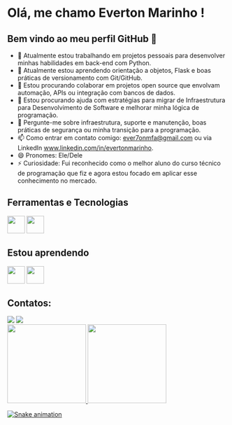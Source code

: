 # Olá, me chamo Everton Marinho ! 
## Bem vindo ao meu perfil GitHub 👋

- 🔭 Atualmente estou trabalhando em projetos pessoais para desenvolver minhas habilidades em back-end com Python.
- 🌱 Atualmente estou aprendendo  orientação a objetos, Flask e boas práticas de versionamento com Git/GitHub.
- 👯 Estou procurando colaborar em projetos open source que envolvam automação, APIs ou integração com bancos de dados.
- 🤔 Estou procurando ajuda com estratégias para migrar de Infraestrutura para Desenvolvimento de Software e melhorar minha lógica de programação.
- 💬 Pergunte-me sobre infraestrutura, suporte e manutenção, boas práticas de segurança ou minha transição para a programação.
- 📫 Como entrar em contato comigo: ever7onmfa@gmail.com ou via LinkedIn www.linkedin.com/in/evertonmarinho.
- 😄 Pronomes: Ele/Dele
- ⚡ Curiosidade:  Fui reconhecido como o melhor aluno do curso técnico de programação que fiz e agora estou focado em aplicar esse conhecimento no mercado.

 ## Ferramentas e Tecnologias
<img loading="lazy" src="https://cdn.jsdelivr.net/gh/devicons/devicon/icons/git/git-original.svg" width="40" height="40"/> <img src="https://cdn.jsdelivr.net/gh/devicons/devicon@latest/icons/html5/html5-original.svg"  width="40" height="40" />

## Estou aprendendo

 <img src="https://cdn.jsdelivr.net/gh/devicons/devicon@latest/icons/javascript/javascript-original.svg" width="40" height="40" />  <img src="https://cdn.jsdelivr.net/gh/devicons/devicon@latest/icons/python/python-original-wordmark.svg" width="40" height="40" />

 ## Contatos:
<div>
<!--<a href="https://www.youtube.com/seu-canal-youtube-aqui" target="_blank"><img loading="lazy" src="https://img.shields.io/badge/YouTube-FF0000?style=for-the-badge&logo=youtube&logoColor=white" target="_blank"></a>
<a href="https://instagram.com/seu-usuário-instagram-aqui" target="_blank"><img loading="lazy" src="https://img.shields.io/badge/-Instagram-%23E4405F?style=for-the-badge&logo=instagram&logoColor=white" target="_blank"></a> -->
<a href = "mailto:ever7onmfa@gmail"><img loading="lazy" src="https://img.shields.io/badge/Gmail-D14836?style=for-the-badge&logo=gmail&logoColor=white" target="_blank"></a>
<a href="https://www.linkedin.com/in/evertonmarinho" target="_blank"><img loading="lazy" src="https://img.shields.io/badge/-LinkedIn-%230077B5?style=for-the-badge&logo=linkedin&logoColor=white" target="_blank"></a>   
</div>

<div>
<a href="https://github.com/evertonmfa">
<img loading="lazy" height="180em" src="https://github-readme-stats.vercel.app/api/top-langs/?username=evertonmfa&layout=compact&langs_count=7&theme=dracula"/>
<img loading="lazy" height="180em" src="https://github-readme-stats.vercel.app/api?username=evertonmfa&show_icons=true&theme=dracula&include_all_commits=true&count_private=true"/>
</div>

![Snake animation](https://github.com/evertonmfa/evertonmfa/blob/output/github-contribution-grid-snake.svg)
          
          


          

<!--
**evertonmfa/evertonmfa** is a ✨ _special_ ✨ repository because its `README.md` (this file) appears on your GitHub profile.

![Snake animation](https://github.com/evertonmfa/evertonmfa/blob/output/github-contribution-grid-snake.svg)
Here are some ideas to get you started:

- 🔭 I’m currently working on ...
- 🌱 I’m currently learning ...
- 👯 I’m looking to collaborate on ...
- 🤔 I’m looking for help with ...
- 💬 Ask me about ...
- 📫 How to reach me: ...
- 😄 Pronouns: ...
- ⚡ Fun fact: ...


link com mais emotions
https://gist.github.com/rxaviers/7360908

Link das logos
https://devicon.dev/



-->
